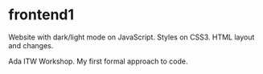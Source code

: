 # frontend1

Website with dark/light mode on JavaScript. Styles on CSS3. HTML layout and changes.

Ada ITW Workshop. My first formal approach to code.
